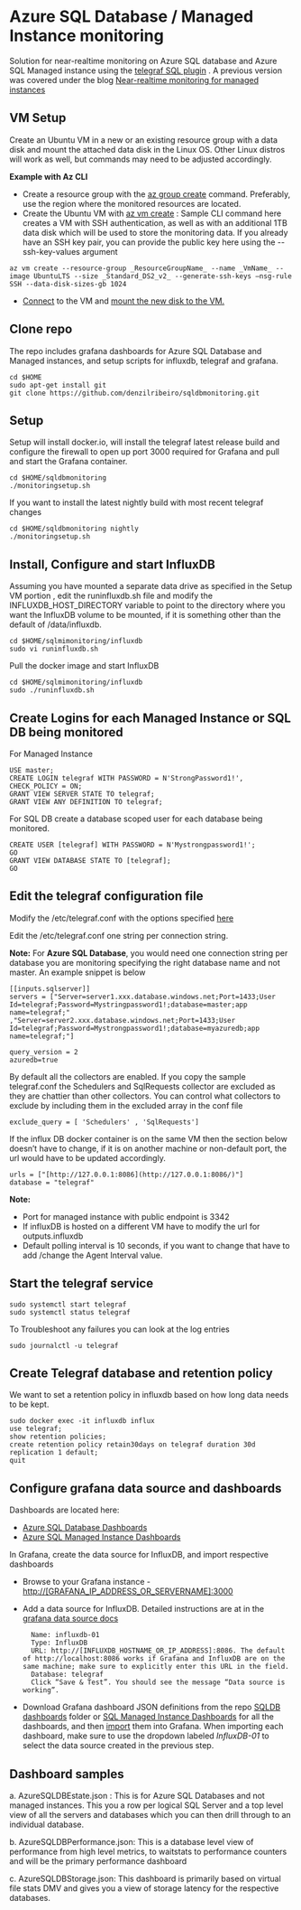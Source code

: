 # Azure SQL Database / Managed Instance monitoring
Solution for near-realtime monitoring on Azure SQL database and Azure SQL Managed instance using the [telegraf SQL plugin](https://github.com/influxdata/telegraf/tree/master/plugins/inputs/sqlserver) . A previous version was covered under the blog [Near-realtime monitoring for managed instances](https://techcommunity.microsoft.com/t5/DataCAT/Real-time-performance-monitoring-for-Azure-SQL-Database-Managed/ba-p/305537)

## VM Setup

Create an Ubuntu VM in a new or an existing resource group with a data disk and mount the attached data disk in the Linux OS. Other Linux distros will work as well, but commands may need to be adjusted accordingly.

**Example with Az CLI**

 -  Create a resource group with the [az group create](https://docs.microsoft.com/en-us/cli/azure/group) command. Preferably, use the region where the monitored resources are located.
 - Create the Ubuntu VM with [az vm create](https://docs.microsoft.com/en-us/cli/azure/vm?view=azure-cli-latest#az-vm-create) : Sample CLI command here creates a VM with SSH authentication, as well as with an additional 1TB data disk which will be used to store the monitoring data. If you already have an SSH key pair, you can provide the public key here using the --ssh-key-values argument
```
az vm create --resource-group _ResourceGroupName_ --name _VmName_ --image UbuntuLTS --size _Standard_DS2_v2_ --generate-ssh-keys –nsg-rule SSH --data-disk-sizes-gb 1024
```
 - [Connect](https://docs.microsoft.com/en-us/azure/virtual-machines/linux/ssh-from-windows#connect-to-your-vm) to the VM and [mount the new disk to the VM.](https://docs.microsoft.com/en-us/azure/virtual-machines/linux/attach-disk-portal#connect-to-the-linux-vm-to-mount-the-new-disk)

## Clone repo
The repo includes grafana dashboards for Azure SQL Database and Managed instances, and setup scripts for influxdb, telegraf and grafana.
```
cd $HOME
sudo apt-get install git
git clone https://github.com/denzilribeiro/sqldbmonitoring.git
```

## Setup
Setup will install docker.io, will install the telegraf latest release build and configure the firewall to open up port 3000 required for Grafana and pull and start the Grafana container.
```
cd $HOME/sqldbmonitoring
./monitoringsetup.sh
```
If you want to install the latest nightly build with most recent telegraf changes
```
cd $HOME/sqldbmonitoring nightly
./monitoringsetup.sh
```


## Install, Configure and start InfluxDB
Assuming you have mounted a separate data drive as specified in the Setup VM portion , edit the runinfluxdb.sh file and modify the INFLUXDB_HOST_DIRECTORY variable to point to the directory where you want the InfluxDB volume to be mounted, if it is something other than the default of /data/influxdb.
```
cd $HOME/sqlmimonitoring/influxdb  
sudo vi runinfluxdb.sh
```
Pull the docker image and start InfluxDB
```
cd $HOME/sqlmimonitoring/influxdb  
sudo ./runinfluxdb.sh
```

## Create Logins for each Managed Instance or SQL DB being monitored
For Managed Instance
```
USE master;  
CREATE LOGIN telegraf WITH PASSWORD = N'StrongPassword1!', CHECK_POLICY = ON;  
GRANT VIEW SERVER STATE TO telegraf;  
GRANT VIEW ANY DEFINITION TO telegraf;
```
For SQL DB create a database scoped user for each database being monitored.
```
CREATE USER [telegraf] WITH PASSWORD = N'Mystrongpassword1!';
GO
GRANT VIEW DATABASE STATE TO [telegraf];
GO
```

## Edit the telegraf configuration file
Modify the /etc/telegraf.conf with the options specified [here](https://github.com/influxdata/telegraf/tree/master/plugins/inputs/sqlserver)

Edit the /etc/telegraf.conf one string per connection string.

**Note:** For **Azure SQL Database**, you would need one connection string per database you are monitoring specifying the right database name and not master. An example snippet is below
```
[[inputs.sqlserver]]  
servers = ["Server=server1.xxx.database.windows.net;Port=1433;User Id=telegraf;Password=Mystringpassword1!;database=master;app name=telegraf;"  
,"Server=server2.xxx.database.windows.net;Port=1433;User Id=telegraf;Password=Mystrongpassword1!;database=myazuredb;app name=telegraf;"]  

query_version = 2
azuredb=true
```
By default all the collectors are enabled. If you copy the sample telegraf.conf the Schedulers and SqlRequests collector are excluded as they are chattier than other collectors. You can control what collectors to exclude by including them in the excluded array in the conf file
```
exclude_query = [ 'Schedulers' , 'SqlRequests']
```
If the influx DB docker container is on the same VM then the section below doesn’t have to change, if it is on another machine or non-default port, the url would have to be updated accordingly.
```
urls = ["[http://127.0.0.1:8086](http://127.0.0.1:8086/)"]  
database = "telegraf"
```

**Note:**
 - Port for managed instance with public endpoint is 3342
 - If influxDB is hosted on a different VM have to modify the url for outputs.influxdb
 - Default polling interval is 10 seconds, if you want to change that have to add /change the Agent Interval value.

## Start the telegraf service

```
sudo systemctl start telegraf
sudo systemctl status telegraf
```
To Troubleshoot any failures you can look at the log entries
```
sudo journalctl -u telegraf
```

## Create Telegraf database and retention policy
We want to set a retention policy in influxdb based on how long data needs to be kept.
```
sudo docker exec -it influxdb influx
use telegraf;  
show retention policies;
create retention policy retain30days on telegraf duration 30d replication 1 default;  
quit
```

## Configure grafana data source and dashboards
Dashboards are located here:

 - [Azure SQL Database Dashboards](https://github.com/denzilribeiro/sqldbmonitoring/tree/master/dashboards/azuresqldb)
 - [Azure SQL Managed Instance Dashboards](https://github.com/denzilribeiro/sqldbmonitoring/tree/master/dashboards/azuresqlmi)

In Grafana, create the data source for InfluxDB, and import respective dashboards

 - Browse to your Grafana instance - [http://[GRAFANA_IP_ADDRESS_OR_SERVERNAME]:3000](http://[GRAFANA_IP_ADDRESS_OR_SERVERNAME]:3000)

- Add a data source for InfluxDB. Detailed instructions are at in the [grafana data source docs](http://docs.grafana.org/features/datasources/influxdb/)

		Name: influxdb-01  
		Type: InfluxDB  
		URL: http://[INFLUXDB_HOSTNAME_OR_IP_ADDRESS]:8086. The default of http://localhost:8086 works if Grafana and InfluxDB are on the same machine; make sure to explicitly enter this URL in the field.  
		Database: telegraf
		Click “Save & Test”. You should see the message “Data source is working”.


- Download Grafana dashboard JSON definitions from the repo [SQLDB dashboards](https://github.com/denzilribeiro/sqldbmonitoring/tree/master/dashboards/azuresqldb) folder or [SQL Managed Instance Dashboards](https://github.com/denzilribeiro/sqldbmonitoring/tree/master/dashboards/azuresqlmi) for all the dashboards, and then [import](http://docs.grafana.org/reference/export_import/#importing-a-dashboard) them into Grafana. When importing each dashboard, make sure to use the dropdown labeled _InfluxDB-01_ to select the data source created in the previous step.


## Dashboard samples

a.  AzureSQLDBEstate.json :  This is for Azure SQL Databases and not managed instances. This you a row per logical SQL Server and a top level view of all the servers and databases which  you can then drill through to an individual database.

b. AzureSQLDBPerformance.json: This is a database level view of performance from high level metrics, to waitstats to performance counters and will be the primary performance dashboard

c. AzureSQLDBStorage.json:  This dashboard is primarily based on virtual file stats DMV and gives you a view of storage latency for the respective databases.

